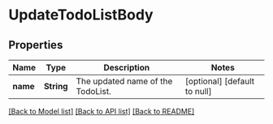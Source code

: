 # UpdateTodoListBody
## Properties

| Name | Type | Description | Notes |
|------------ | ------------- | ------------- | -------------|
| **name** | **String** | The updated name of the TodoList. | [optional] [default to null] |

[[Back to Model list]](../README.md#documentation-for-models) [[Back to API list]](../README.md#documentation-for-api-endpoints) [[Back to README]](../README.md)

